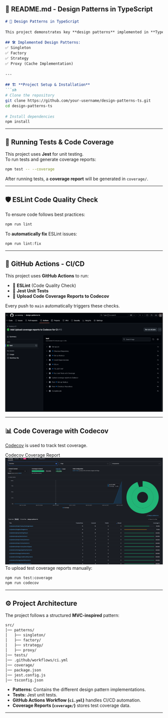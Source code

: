 ## 📌 **README.md - Design Patterns in TypeScript**

```md
# 🚀 Design Patterns in TypeScript

This project demonstrates key **design patterns** implemented in **TypeScript**, with **unit testing** using Jest, **CI/CD via GitHub Actions**, and **Code Coverage analysis via Codecov**.

## 🛠 Implemented Design Patterns:
✅ Singleton  
✅ Factory  
✅ Strategy  
✅ Proxy (Cache Implementation)

---

## 🏗 **Project Setup & Installation**
```sh
# Clone the repository
git clone https://github.com/your-username/design-patterns-ts.git
cd design-patterns-ts

# Install dependencies
npm install
```

---

## 🧪 **Running Tests & Code Coverage**
This project uses **Jest** for unit testing.  
To run tests and generate coverage reports:
```sh
npm test -- --coverage
```
After running tests, a **coverage report** will be generated in `coverage/`.

---

## 🛡 **ESLint Code Quality Check**
To ensure code follows best practices:
```sh
npm run lint
```
To **automatically fix** ESLint issues:
```sh
npm run lint:fix
```

---

## 🔄 **GitHub Actions - CI/CD**
This project uses **GitHub Actions** to run:
- 🔹 **ESLint** (Code Quality Check)
- 🔹 **Jest Unit Tests**
- 🔹 **Upload Code Coverage Reports to Codecov**

Every push to `main` automatically triggers these checks.

![img_1.png](img_1.png)

---

## 📊 **Code Coverage with Codecov**
[Codecov](https://about.codecov.io/) is used to track test coverage.

Codecov Coverage Report
![img.png](img.png)
To upload test coverage reports manually:
```sh
npm run test:coverage
npm run codecov
```

---

## ⚙ **Project Architecture**
The project follows a structured **MVC-inspired** pattern:
```
src/
│── patterns/
│   ├── singleton/
│   ├── factory/
│   ├── strategy/
│   ├── proxy/
│── tests/
│── .github/workflows/ci.yml
│── coverage/
│── package.json
│── jest.config.js
│── tsconfig.json
```
- **Patterns:** Contains the different design pattern implementations.
- **Tests:** Jest unit tests.
- **GitHub Actions Workflow (`ci.yml`)** handles CI/CD automation.
- **Coverage Reports (`coverage/`)** stores test coverage data.

---